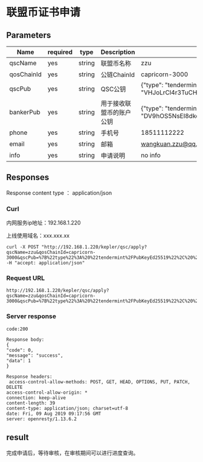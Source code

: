 # 联盟币证书申请

## Parameters

| Name | required | type | Description | value |
|--|--|--|--|--|
| qscName |yes|string| 联盟币名称 | zzu |
| qosChainId |yes|string| 公链ChainId | capricorn-3000 |
| qscPub |yes|string| QSC公钥 | {"type": "tendermint/PubKeyEd25519", "value": "VHJoLrCl4r3TuCHqVbbTHtjAVAJ72Ug56eP/pKoHI1U="} |
| bankerPub|yes|string|用于接收联盟币的账户公钥|{"type": "tendermint/PubKeyEd25519", "value": "DV9hOS5NsEI8dkq96TUP+FHXh9OWxsnFnN6XAFEsLXE="}|
| phone |yes|string| 手机号 | 18511112222 |
| email |yes|string| 邮箱 | wangkuan.zzu@qq.com |
| info |yes|string| 申请说明 | no info |

## Responses

   Response content type ： application/json

### Curl

内网服务ip地址：192.168.1.220

上线使用域名：xxx.xxx.xx

    curl -X POST "http://192.168.1.220/kepler/qsc/apply?qscName=zzu&qosChainId=capricorn-3000&qscPub=%7B%22type%22%3A%20%22tendermint%2FPubKeyEd25519%22%2C%20%22value%22%3A%20%22VHJoLrCl4r3TuCHqVbbTHtjAVAJ72Ug56eP%2FpKoHI1U%3D%22%7D&bankerPub=%7B%22type%22%3A%20%22tendermint%2FPubKeyEd25519%22%2C%20%22value%22%3A%20%22DV9hOS5NsEI8dkq96TUP%2BFHXh9OWxsnFnN6XAFEsLXE%3D%22%7D&phone=18511112222&email=wangkuan.zzu%40qq.com&info=no%20info" -H "accept: application/json"

### Request URL

    http://192.168.1.220/kepler/qsc/apply?qscName=zzu&qosChainId=capricorn-3000&qscPub=%7B%22type%22%3A%20%22tendermint%2FPubKeyEd25519%22%2C%20%22value%22%3A%20%22VHJoLrCl4r3TuCHqVbbTHtjAVAJ72Ug56eP%2FpKoHI1U%3D%22%7D&bankerPub=%7B%22type%22%3A%20%22tendermint%2FPubKeyEd25519%22%2C%20%22value%22%3A%20%22DV9hOS5NsEI8dkq96TUP%2BFHXh9OWxsnFnN6XAFEsLXE%3D%22%7D&phone=18511112222&email=wangkuan.zzu%40qq.com&info=no%20info

### Server response

    code:200
    
    Response body:
    {
    "code": 0,
    "message": "success",
    "data": 1
    }
    
    Response headers:
     access-control-allow-methods: POST, GET, HEAD, OPTIONS, PUT, PATCH, DELETE 
    access-control-allow-origin: * 
    connection: keep-alive 
    content-length: 39 
    content-type: application/json; charset=utf-8 
    date: Fri, 09 Aug 2019 09:17:56 GMT 
    server: openresty/1.13.6.2

## result

完成申请后，等待审核，在审核期间可以进行进度查询。
